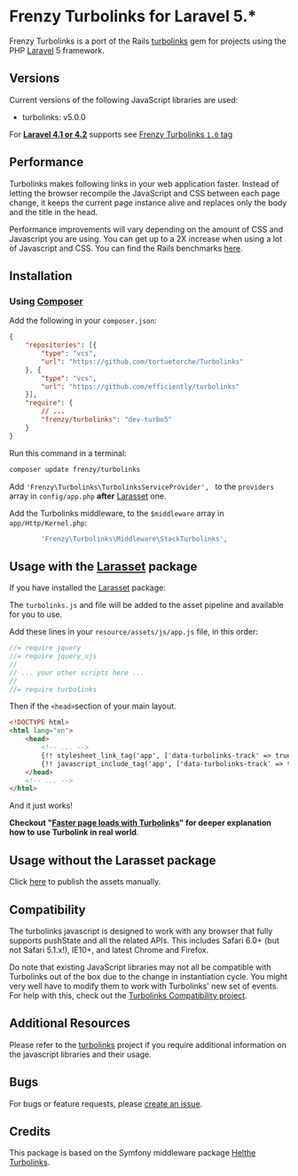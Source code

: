 Frenzy Turbolinks for Laravel 5.*
=================================

Frenzy Turbolinks is a port of the Rails [turbolinks](https://github.com/rails/turbolinks) gem
for projects using the PHP [Laravel](http://laravel.com) 5 framework.

## Versions

Current versions of the following JavaScript libraries are used:

 * turbolinks: v5.0.0

For [**Laravel 4.1 or 4.2**](http://laravel.com/docs/4.2) supports see [Frenzy Turbolinks `1.0` tag](https://github.com/frenzyapp/turbolinks/tree/1.0)

## Performance

Turbolinks makes following links in your web application faster. Instead of letting
the browser recompile the JavaScript and CSS between each page change, it keeps
the current page instance alive and replaces only the body and the title in the head.

Performance improvements will vary depending on the amount of CSS and Javascript
you are using. You can get up to a 2X increase when using a lot of Javascript and
CSS. You can find the Rails benchmarks [here](https://stevelabnik/turbolinks_test).

## Installation

### Using [Composer](https://getcomposer.org)

Add the following in your `composer.json`:

```json
{
    "repositories": [{
        "type": "vcs",
        "url": "https://github.com/tortuetorche/Turbolinks"
    }, {
        "type": "vcs",
        "url": "https://github.com/efficiently/turbolinks"
    }],
    "require": {
        // ...
        "frenzy/turbolinks": "dev-turbo5"
    }
}
```

Run this command in a terminal:
```bash
composer update frenzy/turbolinks
```

Add `'Frenzy\Turbolinks\TurbolinksServiceProvider', ` to the `providers` array in `config/app.php`
**after** [Larasset](https://github.com/efficiently/larasset/tree/1.0) one.

Add the Turbolinks middleware, to the `$middleware` array in `app/Http/Kernel.php`:
```php
        'Frenzy\Turbolinks\Middleware\StackTurbolinks',
```

## Usage with the [Larasset](https://github.com/efficiently/larasset/tree/1.0) package

If you have installed the [Larasset](https://github.com/efficiently/larasset/tree/1.0) package:

The `turbolinks.js` and file will be added to the asset pipeline and available for you to use.

Add these lines in your `resource/assets/js/app.js` file, in this order:

```js
//= require jquery
//= require jquery_ujs
//
// ... your other scripts here ...
//
//= require turbolinks
```

Then if the `<head>`section of your main layout.

```html
<!DOCTYPE html>
<html lang="en">
    <head>
        <!-- ... -->
        {!! stylesheet_link_tag('app', ['data-turbolinks-track' => true]) !!}
        {!! javascript_include_tag('app', ['data-turbolinks-track' => true]) !!}
    </head>
    <!-- ... -->
</html>
```

And it just works!

**Checkout "[Faster page loads with Turbolinks](https://coderwall.com/p/ypzfdw)" for deeper explanation how to use Turbolink in real world**.

## Usage without the Larasset package

Click [here](README.md) to publish the assets manually.

## Compatibility

The turbolinks javascript is designed to work with any browser that fully supports
pushState and all the related APIs. This includes Safari 6.0+ (but not Safari 5.1.x!),
IE10+, and latest Chrome and Firefox.

Do note that existing JavaScript libraries may not all be compatible with
Turbolinks out of the box due to the change in instantiation cycle. You might
very well have to modify them to work with Turbolinks' new set of events. For
help with this, check out the [Turbolinks Compatibility project](http://reed.github.io/turbolinks-compatibility).

## Additional Resources

Please refer to the [turbolinks](https://github.com/rails/turbolinks) project
if you require additional information on the javascript libraries and their usage.

## Bugs

For bugs or feature requests, please [create an issue](https://github.com/frenzyapp/turbolinks/issues/new).

## Credits

This package is based on the Symfony middleware package [Helthe Turbolinks](https://github.com/helthe/Turbolinks).
